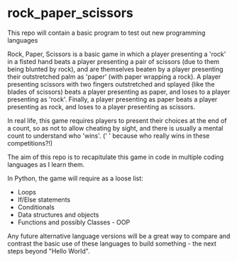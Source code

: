 # rock_paper_scissors
This repo will contain a basic program to test out new programming languages

Rock, Paper, Scissors is a basic game in which a player presenting a 'rock' in a fisted hand beats a player presenting a pair of scissors (due to them being blunted by rock), and are themselves beaten by a player presenting their outstretched palm as 'paper' (with paper wrapping a rock).
A player presenting scissors with two fingers outstretched and splayed (like the blades of scissors) beats a player presenting as paper, and loses to a player presenting as 'rock'.
Finally, a player presenting as paper beats a player presenting as rock, and loses to a player presenting as scissors.

In real life, this game requires players to present their choices at the end of a count, so as not to allow cheating by sight, and there is usually a mental count to understand who 'wins'.  (' ' because who really wins in these competitions?!)

The aim of this repo is to recapitulate this game in code in multiple coding languages as I learn them.

In Python, the game will require as a loose list:
- Loops
- If/Else statements
- Conditionals
- Data structures and objects
- Functions and possibly Classes - OOP

Any future alternative language versions will be a great way to compare and contrast the basic use of these languages to build something - the next steps beyond "Hello World".
